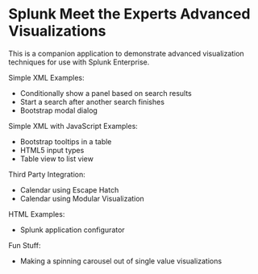# Splunk Meet the Experts Advanced Visualizations
This is a companion application to demonstrate advanced visualization techniques for use with Splunk Enterprise.Simple XML Examples:
* Conditionally show a panel based on search results* Start a search after another search finishes* Bootstrap modal dialogSimple XML with JavaScript Examples:
* Bootstrap tooltips in a table* HTML5 input types* Table view to list viewThird Party Integration:
* Calendar using Escape Hatch* Calendar using Modular VisualizationHTML Examples:
* Splunk application configuratorFun Stuff:
* Making a spinning carousel out of single value visualizations 
